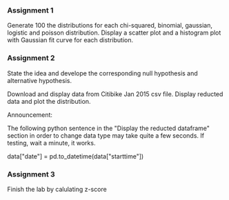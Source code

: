### Assignment 1
Generate 100 the distributions for each chi-squared, binomial, gaussian, logistic and poisson distribution. Display a scatter plot and a histogram plot with Gaussian fit curve for each distribution.

### Assignment 2
State the idea and develope the corresponding null hypothesis and alternative hypothesis.

Download and display data from Citibike Jan 2015 csv file. Display reducted data and plot the distribution.<br />

Announcement: 

The following python sentence in the "Display the reducted dataframe" section in order to change data type may take quite a few seconds. If testing, wait a minute, it works.

data["date"] = pd.to_datetime(data["starttime"])

### Assignment 3
Finish the lab by calulating z-score
